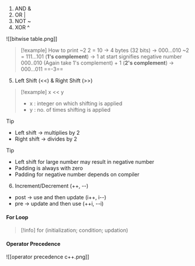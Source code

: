 
1. AND  &
2. OR  |
3. NOT  ~
4. XOR  ^

![[bitwise table.png]]

> [!example] 
> How to print ~2
> 2 = 10 -> 4 bytes (32 bits) -> 000...010
> ~2 = 111...101 (**1's complement**)
>-> 1 at start signifies negative number
> 000..010 (Again take 1's complement) + 1 (**2's complement**) -> 000...011
> ==-3==

5. Left Shift (<<) & Right Shift (>>)

> [!example] 
> x << y
> - x : integer on which shifting is applied
> - y : no. of times shifting is applied

> [!tip] 
> - Left shift -> multiplies by 2
> - Right shift -> divides by 2

> [!tip]  
> - Left shift for large number may result in negative number
> - Padding is always with zero 
> - Padding for negative number depends on compiler

6. Increment/Decrement (++, --)
- post -> use and then update (i++, i--)
- pre -> update and then use (++i, --i)

#### For Loop

> [!info] 
> for (initialization; condition; updation) 

#### Operator Precedence
![[operator precedence c++.png]]